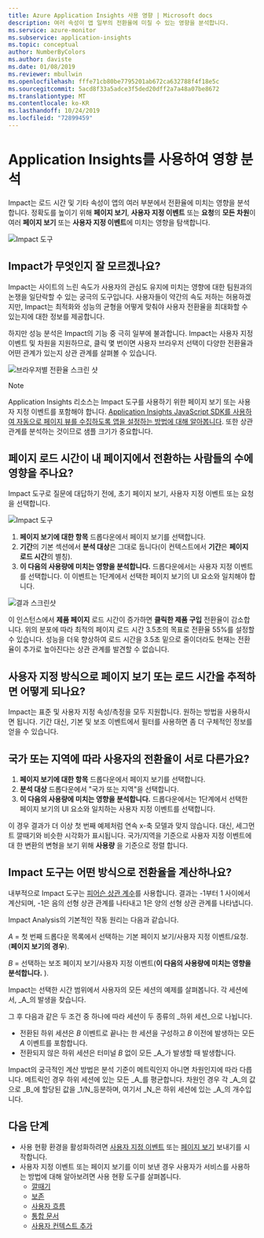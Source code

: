 ```yaml
---
title: Azure Application Insights 사용 영향 | Microsoft docs
description: 여러 속성이 앱 일부의 전환율에 미칠 수 있는 영향을 분석합니다.
ms.service: azure-monitor
ms.subservice: application-insights
ms.topic: conceptual
author: NumberByColors
ms.author: daviste
ms.date: 01/08/2019
ms.reviewer: mbullwin
ms.openlocfilehash: fffe71cb80be7795201ab672ca632788f4f18e5c
ms.sourcegitcommit: 5acd8f33a5adce3f5ded20dff2a7a48a07be8672
ms.translationtype: MT
ms.contentlocale: ko-KR
ms.lasthandoff: 10/24/2019
ms.locfileid: "72899459"
---
```

# <a name="impact-analysis-with-application-insights"></a>Application Insights를 사용하여 영향 분석

Impact는 로드 시간 및 기타 속성이 앱의 여러 부분에서 전환율에 미치는 영향을 분석합니다. 정확도를 높이기 위해 **페이지 보기**, **사용자 지정 이벤트** 또는 **요청**의 **모든 차원**이 여러 **페이지 보기** 또는 **사용자 지정 이벤트**에 미치는 영향을 탐색합니다. 

![Impact 도구](./media/usage-impact/0001-impact.png)

## <a name="still-not-sure-what-impact-does"></a>Impact가 무엇인지 잘 모르겠나요?

Impact는 사이트의 느린 속도가 사용자의 관심도 유지에 미치는 영향에 대한 팀원과의 논쟁을 일단락할 수 있는 궁극의 도구입니다. 사용자들이 약간의 속도 저하는 허용하겠지만, Impact는 최적화와 성능의 균형을 어떻게 맞춰야 사용자 전환율을 최대화할 수 있는지에 대한 정보를 제공합니다.

하지만 성능 분석은 Impact의 기능 중 극히 일부에 불과합니다. Impact는 사용자 지정 이벤트 및 차원을 지원하므로, 클릭 몇 번이면 사용자 브라우저 선택이 다양한 전환율과 어떤 관계가 있는지 상관 관계를 살펴볼 수 있습니다.

![브라우저별 전환율 스크린 샷](./media/usage-impact/0004-browsers.png)

> [!NOTE]
> Application Insights 리소스는 Impact 도구를 사용하기 위한 페이지 보기 또는 사용자 지정 이벤트를 포함해야 합니다. [Application Insights JavaScript SDK를 사용하여 자동으로 페이지 뷰를 수집하도록 앱을 설정하는 방법에 대해 알아봅니다](../../azure-monitor/app/javascript.md). 또한 상관 관계를 분석하는 것이므로 샘플 크기가 중요합니다.
>
>

## <a name="is-page-load-time-impacting-how-many-people-convert-on-my-page"></a>페이지 로드 시간이 내 페이지에서 전환하는 사람들의 수에 영향을 주나요?

Impact 도구로 질문에 대답하기 전에, 초기 페이지 보기, 사용자 지정 이벤트 또는 요청을 선택합니다.

![Impact 도구](./media/usage-impact/0002-dropdown.png)

1. **페이지 보기에 대한 항목** 드롭다운에서 페이지 보기를 선택합니다.
2. **기간**의 기본 섹션에서 **분석 대상**은 그대로 둡니다(이 컨텍스트에서 **기간**은 **페이지 로드 시간**의 별칭).
3. **이 다음의 사용량에 미치는 영향을 분석합니다.** 드롭다운에서는 사용자 지정 이벤트를 선택합니다. 이 이벤트는 1단계에서 선택한 페이지 보기의 UI 요소와 일치해야 합니다.

![결과 스크린샷](./media/usage-impact/0003-results.png)

이 인스턴스에서 **제품 페이지** 로드 시간이 증가하면 **클릭한 제품 구입** 전환율이 감소합니다. 위의 분포에 따라 최적의 페이지 로드 시간 3.5초의 목표로 전환율 55%를 설정할 수 있습니다. 성능을 더욱 향상하여 로드 시간을 3.5초 밑으로 줄이더라도 현재는 전환율이 추가로 높아진다는 상관 관계를 발견할 수 없습니다.

## <a name="what-if-im-tracking-page-views-or-load-times-in-custom-ways"></a>사용자 지정 방식으로 페이지 보기 또는 로드 시간을 추적하면 어떻게 되나요?

Impact는 표준 및 사용자 지정 속성/측정을 모두 지원합니다. 원하는 방법을 사용하시면 됩니다. 기간 대신, 기본 및 보조 이벤트에서 필터를 사용하면 좀 더 구체적인 정보를 얻을 수 있습니다.

## <a name="do-users-from-different-countries-or-regions-convert-at-different-rates"></a>국가 또는 지역에 따라 사용자의 전환율이 서로 다른가요?

1. **페이지 보기에 대한 항목** 드롭다운에서 페이지 보기를 선택합니다.
2. **분석 대상** 드롭다운에서 "국가 또는 지역"을 선택합니다.
3. **이 다음의 사용량에 미치는 영향을 분석합니다.** 드롭다운에서는 1단계에서 선택한 페이지 보기의 UI 요소와 일치하는 사용자 지정 이벤트를 선택합니다.

이 경우 결과가 더 이상 첫 번째 예제처럼 연속 x-축 모델과 맞지 않습니다. 대신, 세그먼트 깔때기와 비슷한 시각화가 표시됩니다. 국가/지역을 기준으로 사용자 지정 이벤트에 대 한 변환의 변형을 보기 위해 **사용량** 을 기준으로 정렬 합니다.


## <a name="how-does-the-impact-tool-calculate-these-conversion-rates"></a>Impact 도구는 어떤 방식으로 전환율을 계산하나요?

내부적으로 Impact 도구는 [피어슨 상관 계수](https://en.wikipedia.org/wiki/Pearson_correlation_coefficient)를 사용합니다. 결과는 -1부터 1 사이에서 계산되며, -1은 음의 선형 상관 관계를 나타내고 1은 양의 선형 상관 관계를 나타냅니다.

Impact Analysis의 기본적인 작동 원리는 다음과 같습니다.

_A_ = 첫 번째 드롭다운 목록에서 선택하는 기본 페이지 보기/사용자 지정 이벤트/요청. (**페이지 보기의 경우**).

_B_ = 선택하는 보조 페이지 보기/사용자 지정 이벤트(**이 다음의 사용량에 미치는 영향을 분석합니다.** ).

Impact는 선택한 시간 범위에서 사용자의 모든 세션의 예제를 살펴봅니다. 각 세션에서, _A_의 발생을 찾습니다.

그 후 다음과 같은 두 조건 중 하나에 따라 세션이 두 종류의 _하위 세션_으로 나뉩니다.

- 전환된 하위 세션은 _B_ 이벤트로 끝나는 한 세션을 구성하고 _B_ 이전에 발생하는 모든 _A_ 이벤트를 포함합니다.
- 전환되지 않은 하위 세션은 터미널 _B_ 없이 모든 _A_가 발생할 때 발생합니다.

Impact의 궁극적인 계산 방법은 분석 기준이 메트릭인지 아니면 차원인지에 따라 다릅니다. 메트릭인 경우 하위 세션에 있는 모든 _A_를 평균합니다. 차원인 경우 각 _A_의 값으로 _B_에 할당된 값을 _1/N_등분하며, 여기서 _N_은 하위 세션에 있는 _A_의 개수입니다.

## <a name="next-steps"></a>다음 단계

- 사용 현황 환경을 활성화하려면 [사용자 지정 이벤트](https://docs.microsoft.com/azure/application-insights/app-insights-api-custom-events-metrics#trackevent) 또는 [페이지 보기](https://docs.microsoft.com/azure/application-insights/app-insights-api-custom-events-metrics#page-views) 보내기를 시작합니다.
- 사용자 지정 이벤트 또는 페이지 보기를 이미 보낸 경우 사용자가 서비스를 사용하는 방법에 대해 알아보려면 사용 현황 도구를 살펴봅니다.
    - [깔때기](usage-funnels.md)
    - [보존](usage-retention.md)
    - [사용자 흐름](usage-flows.md)
    - [통합 문서](../../azure-monitor/app/usage-workbooks.md)
    - [사용자 컨텍스트 추가](usage-send-user-context.md)